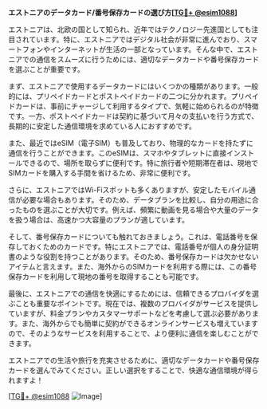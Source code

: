 **エストニアのデータカード/番号保存カードの選び方[[TG💪+ @esim1088](https://t.me/s/esim1088)]**

エストニアは、北欧の国として知られ、近年ではテクノロジー先進国としても注目されています。特に、エストニアではデジタル社会が非常に進んでおり、スマートフォンやインターネットが生活の一部となっています。そんな中で、エストニアでの通信をスムーズに行うためには、適切なデータカードや番号保存カードを選ぶことが重要です。

まず、エストニアで使用するデータカードにはいくつかの種類があります。一般的には、プリペイドカードとポストペイドカードの二つに分かれます。プリペイドカードは、事前にチャージして利用するタイプで、気軽に始められるのが特徴です。一方、ポストペイドカードは契約に基づいて月々の支払いを行う方式で、長期的に安定した通信環境を求めている人におすすめです。

また、最近ではeSIM（電子SIM）も普及しており、物理的なカードを持たずに通信を行うことができます。このeSIMは、スマホやタブレットに直接インストールできるので、場所を取らずに便利です。特に旅行者や短期滞在者は、現地でSIMカードを購入する手間を省けるため、非常に便利です。

さらに、エストニアではWi-Fiスポットも多くありますが、安定したモバイル通信が必要な場合もあります。そのため、データプランを比較し、自分の用途に合ったものを選ぶことが大切です。例えば、頻繁に動画を見る場合や大量のデータを扱う場合は、高速かつ大容量のプランが適しています。

そして、番号保存カードについても触れておきましょう。これは、電話番号を保存しておくためのカードです。特にエストニアでは、電話番号が個人の身分証明書のような役割を持つことがあります。そのため、番号保存カードは欠かせないアイテムと言えます。また、海外からのSIMカードを利用する際には、この番号保存カードを利用して現地の番号を取得することも可能です。

最後に、エストニアでの通信を快適にするためには、信頼できるプロバイダを選ぶことも重要なポイントです。現在では、複数のプロバイダがサービスを提供していますが、料金プランやカスタマーサポートなどを考慮して選ぶ必要があります。また、海外からでも簡単に契約ができるオンラインサービスも増えていますので、そのようなサービスを利用することで、より便利に通信を楽しむことができます。

エストニアでの生活や旅行を充実させるために、適切なデータカードや番号保存カードを選んでみてください。正しい選択をすることで、快適な通信環境が得られますよ！

[[TG💪+ @esim1088](https://t.me/s/esim1088) ![Image](https://i.postimg.cc/Y0z9fWf4/image.png)]